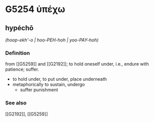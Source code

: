 # G5254 ὑπέχω

## hypéchō

_(hoop-ekh'-o | hoo-PEH-hoh | yoo-PAY-hoh)_

### Definition

from [[G5259]] and [[G2192]]; to hold oneself under, i.e., endure with patience; suffer.

- to hold under, to put under, place underneath
- metaphorically to sustain, undergo
  - suffer punishment

### See also

[[G2192]], [[G5259]]

